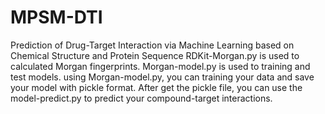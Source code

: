 # MPSM-DTI
Prediction of Drug-Target Interaction via Machine Learning based on Chemical Structure and Protein Sequence
RDKit-Morgan.py is used to calculated Morgan fingerprints.
Morgan-model.py is used to training and test models.
using Morgan-model.py, you can training your data and save your model with pickle format.
After get the pickle file, you can use the model-predict.py to predict your compound-target interactions.
